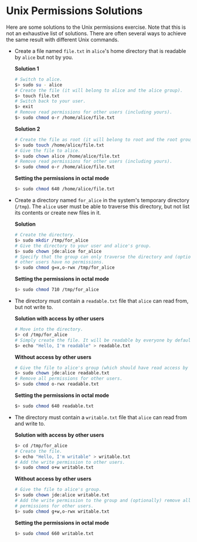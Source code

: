# Unix Permissions Solutions

Here are some solutions to the Unix permissions exercise. Note that this is not
an exhaustive list of solutions. There are often several ways to achieve the
same result with different Unix commands.

<!-- START doctoc -->
<!-- END doctoc -->

- Create a file named `file.txt` in `alice`'s home directory that is readable by
  `alice` but not by you.

  **Solution 1**

  ```bash
  # Switch to alice.
  $> sudo su - alice
  # Create the file (it will belong to alice and the alice group).
  $> touch file.txt
  # Switch back to your user.
  $> exit
  # Remove read permissions for other users (including yours).
  $> sudo chmod o-r /home/alice/file.txt
  ```

  **Solution 2**

  ```bash
  # Create the file as root (it will belong to root and the root group).
  $> sudo touch /home/alice/file.txt
  # Give the file to alice.
  $> sudo chown alice /home/alice/file.txt
  # Remove read permissions for other users (including yours).
  $> sudo chmod o-r /home/alice/file.txt
  ```

  **Setting the permissions in octal mode**

  ```bash
  $> sudo chmod 640 /home/alice/file.txt
  ```

- Create a directory named `for_alice` in the system's temporary directory
  (`/tmp`). The `alice` user must be able to traverse this directory, but not
  list its contents or create new files in it.

  **Solution**

  ```bash
  # Create the directory.
  $> sudo mkdir /tmp/for_alice
  # Give the directory to your user and alice's group.
  $> sudo chown jde:alice for_alice
  # Specify that the group can only traverse the directory and (optionally) that
  # other users have no permissions.
  $> sudo chmod g=x,o-rwx /tmp/for_alice
  ```

  **Setting the permissions in octal mode**

  ```bash
  $> sudo chmod 710 /tmp/for_alice
  ```

- The directory must contain a `readable.txt` file that `alice` can read from,
  but not write to.

  **Solution with access by other users**

  ```bash
  # Move into the directory.
  $> cd /tmp/for_alice
  # Simply create the file. It will be readable by everyone by default.
  $> echo "Hello, I'm readable" > readable.txt
  ```

  **Without access by other users**

  ```bash
  # Give the file to alice's group (which should have read access by default).
  $> sudo chown jde:alice readable.txt
  # Remove all permissions for other users.
  $> sudo chmod o-rwx readable.txt
  ```

  **Setting the permissions in octal mode**

  ```bash
  $> sudo chmod 640 readable.txt
  ```

- The directory must contain a `writable.txt` file that `alice` can read from
  and write to.

  **Solution with access by other users**

  ```bash
  $> cd /tmp/for_alice
  # Create the file.
  $> echo "Hello, I'm writable" > writable.txt
  # Add the write permission to other users.
  $> sudo chmod o+w writable.txt
  ```

  **Without access by other users**

  ```bash
  # Give the file to alice's group.
  $> sudo chown jde:alice writable.txt
  # Add the write permission to the group and (optionally) remove all
  # permissions for other users.
  $> sudo chmod g+w,o-rwx writable.txt
  ```

  **Setting the permissions in octal mode**

  ```bash
  $> sudo chmod 660 writable.txt
  ```
